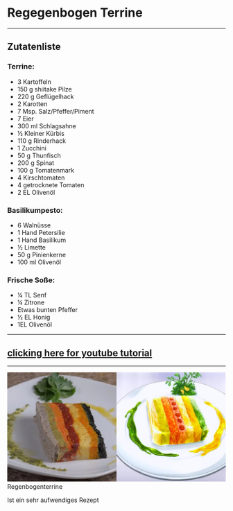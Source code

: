 # Regegenbogen Terrine

---

## Zutatenliste


### Terrine:
- 3 Kartoffeln
- 150 g shiitake Pilze
- 220 g Geflügelhack
- 2 Karotten
- 7 Msp. Salz/Pfeffer/Piment
- 7 Eier
- 300 ml Schlagsahne
- ½ Kleiner Kürbis
- 110 g Rinderhack
- 1 Zucchini
- 50 g Thunfisch
- 200 g Spinat
- 100 g Tomatenmark
- 4 Kirschtomaten
- 4 getrocknete Tomaten
- 2 EL Olivenöl

### Basilikumpesto:
- 6 Walnüsse
- 1 Hand Petersilie
- 1 Hand Basilikum 
- ½ Limette
- 50 g Pinienkerne 
- 100 ml Olivenöl

### Frische Soße:
- ¼ TL Senf
- ¼ Zitrone
- Etwas bunten Pfeffer
- ½ EL Honig
- 1EL Olivenöl

---
## [clicking here for youtube tutorial](https://youtu.be/-U9mimTLbDo?feature=shared)

---

![Regenbogenterrine](image99.png)
 Regenbogenterrine



Ist ein sehr aufwendiges Rezept


